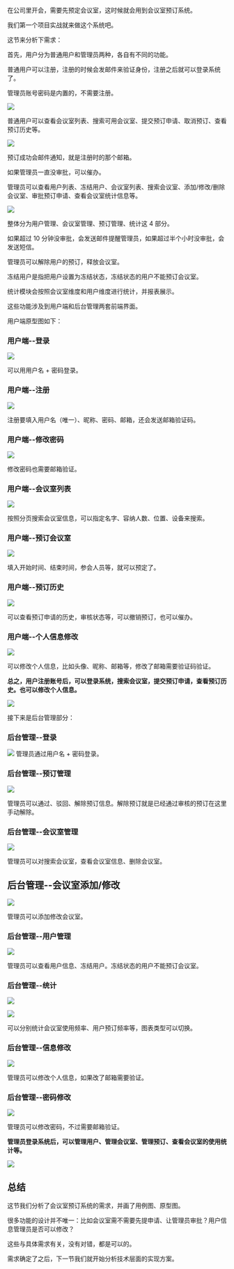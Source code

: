 
﻿在公司里开会，需要先预定会议室，这时候就会用到会议室预订系统。

我们第一个项目实战就来做这个系统吧。

这节来分析下需求：

首先，用户分为普通用户和管理员两种，各自有不同的功能。

普通用户可以注册，注册的时候会发邮件来验证身份，注册之后就可以登录系统了。

管理员账号密码是内置的，不需要注册。

![](//liushuaiyang.oss-cn-shanghai.aliyuncs.com/nest-docs/image/第84章-1.png)

普通用户可以查看会议室列表、搜索可用会议室、提交预订申请、取消预订、查看预订历史等。

![](//liushuaiyang.oss-cn-shanghai.aliyuncs.com/nest-docs/image/第84章-2.png)

预订成功会邮件通知，就是注册时的那个邮箱。

如果管理员一直没审批，可以催办。

管理员可以查看用户列表、冻结用户、会议室列表、搜索会议室、添加/修改/删除会议室、审批预订申请、查看会议室统计信息等。

![](//liushuaiyang.oss-cn-shanghai.aliyuncs.com/nest-docs/image/第84章-3.png)

整体分为用户管理、会议室管理、预订管理、统计这 4 部分。

如果超过 10 分钟没审批，会发送邮件提醒管理员，如果超过半个小时没审批，会发送短信。

管理员可以解除用户的预订，释放会议室。

冻结用户是指把用户设置为冻结状态，冻结状态的用户不能预订会议室。

统计模块会按照会议室维度和用户维度进行统计，并报表展示。

这些功能涉及到用户端和后台管理两套前端界面。

用户端原型图如下：

### 用户端--登录

![](//liushuaiyang.oss-cn-shanghai.aliyuncs.com/nest-docs/image/第84章-4.png)

可以用用户名 + 密码登录。

### 用户端--注册

![](//liushuaiyang.oss-cn-shanghai.aliyuncs.com/nest-docs/image/第84章-5.png)

注册要填入用户名（唯一）、昵称、密码、邮箱，还会发送邮箱验证码。

### 用户端--修改密码

![](//liushuaiyang.oss-cn-shanghai.aliyuncs.com/nest-docs/image/第84章-6.png)

修改密码也需要邮箱验证。

### 用户端--会议室列表

![](//liushuaiyang.oss-cn-shanghai.aliyuncs.com/nest-docs/image/第84章-7.png)

按照分页搜索会议室信息，可以指定名字、容纳人数、位置、设备来搜索。

### 用户端--预订会议室

![](//liushuaiyang.oss-cn-shanghai.aliyuncs.com/nest-docs/image/第84章-8.png)

填入开始时间、结束时间，参会人员等，就可以预定了。

### 用户端--预订历史

![](//liushuaiyang.oss-cn-shanghai.aliyuncs.com/nest-docs/image/第84章-9.png)

可以查看预订申请的历史，审核状态等，可以撤销预订，也可以催办。

### 用户端--个人信息修改

![](//liushuaiyang.oss-cn-shanghai.aliyuncs.com/nest-docs/image/第84章-10.png)

可以修改个人信息，比如头像、昵称、邮箱等，修改了邮箱需要验证码验证。

**总之，用户注册账号后，可以登录系统，搜索会议室，提交预订申请，查看预订历史。也可以修改个人信息。**

![](//liushuaiyang.oss-cn-shanghai.aliyuncs.com/nest-docs/image/第84章-11.png)

接下来是后台管理部分：

### 后台管理--登录

![](//liushuaiyang.oss-cn-shanghai.aliyuncs.com/nest-docs/image/第84章-12.png)
管理员通过用户名 + 密码登录。

### 后台管理--预订管理

![](//liushuaiyang.oss-cn-shanghai.aliyuncs.com/nest-docs/image/第84章-13.png)

管理员可以通过、驳回、解除预订信息。解除预订就是已经通过审核的预订在这里手动解除。

### 后台管理--会议室管理

![](//liushuaiyang.oss-cn-shanghai.aliyuncs.com/nest-docs/image/第84章-14.png)

管理员可以对搜索会议室，查看会议室信息、删除会议室。

## 后台管理--会议室添加/修改

![](//liushuaiyang.oss-cn-shanghai.aliyuncs.com/nest-docs/image/第84章-15.png)

管理员可以添加修改会议室。


### 后台管理--用户管理

![](//liushuaiyang.oss-cn-shanghai.aliyuncs.com/nest-docs/image/第84章-16.png)

管理员可以查看用户信息、冻结用户。冻结状态的用户不能预订会议室。

### 后台管理--统计

![](//liushuaiyang.oss-cn-shanghai.aliyuncs.com/nest-docs/image/第84章-17.png)

![](//liushuaiyang.oss-cn-shanghai.aliyuncs.com/nest-docs/image/第84章-18.png)

可以分别统计会议室使用频率、用户预订频率等，图表类型可以切换。

### 后台管理--信息修改
 
![](//liushuaiyang.oss-cn-shanghai.aliyuncs.com/nest-docs/image/第84章-19.png)

管理员可以修改个人信息，如果改了邮箱需要验证。

### 后台管理--密码修改

![](//liushuaiyang.oss-cn-shanghai.aliyuncs.com/nest-docs/image/第84章-20.png)

管理员可以修改密码，不过需要邮箱验证。

**管理员登录系统后，可以管理用户、管理会议室、管理预订、查看会议室的使用统计等。**

![](//liushuaiyang.oss-cn-shanghai.aliyuncs.com/nest-docs/image/第84章-21.png)

## 总结

这节我们分析了会议室预订系统的需求，并画了用例图、原型图。

很多功能的设计并不唯一：比如会议室需不需要先提申请、让管理员审批？用户信息管理员是否可以修改？

这些与具体需求有关，没有对错，都是可以的。

需求确定了之后，下一节我们就开始分析技术层面的实现方案。
